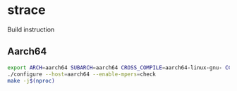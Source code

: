 # strace

Build instruction

## Aarch64 

```sh
export ARCH=aarch64 SUBARCH=aarch64 CROSS_COMPILE=aarch64-linux-gnu- CC=aarch64-linux-gnu-gcc CXX=aarch64-linux-gnu-g++ LDFLAGS="-s -static"
./configure --host=aarch64 --enable-mpers=check
make -j$(nproc)
```
